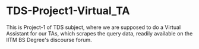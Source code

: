 # TDS-Project1-Virtual_TA
This is Project-1 of TDS subject, where we are supposed to do a Virtual Assistant for our TAs,
which scrapes the query data, readily available on the IITM BS Degree's discourse forum.
